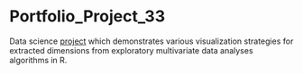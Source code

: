 # Portfolio_Project_33
Data science [project](https://johnpaulinepineda.github.io/Portfolio_Project_33/) which demonstrates various visualization strategies for extracted dimensions from exploratory multivariate data analyses algorithms in R.
